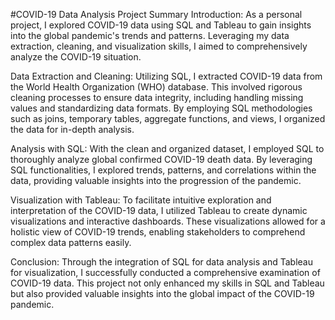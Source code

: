 #COVID-19 Data Analysis Project Summary
Introduction:
As a personal project, I explored COVID-19 data using SQL and Tableau to gain insights into the global pandemic's trends and patterns. Leveraging my data extraction, cleaning, and visualization skills, I aimed to comprehensively analyze the COVID-19 situation.

Data Extraction and Cleaning:
Utilizing SQL, I extracted COVID-19 data from the World Health Organization (WHO) database. This involved rigorous cleaning processes to ensure data integrity, including handling missing values and standardizing data formats. By employing SQL methodologies such as joins, temporary tables, aggregate functions, and views, I organized the data for in-depth analysis.

Analysis with SQL:
With the clean and organized dataset, I employed SQL to thoroughly analyze global confirmed COVID-19 death data. By leveraging SQL functionalities, I explored trends, patterns, and correlations within the data, providing valuable insights into the progression of the pandemic.

Visualization with Tableau:
To facilitate intuitive exploration and interpretation of the COVID-19 data, I utilized Tableau to create dynamic visualizations and interactive dashboards. These visualizations allowed for a holistic view of COVID-19 trends, enabling stakeholders to comprehend complex data patterns easily.

Conclusion:
Through the integration of SQL for data analysis and Tableau for visualization, I successfully conducted a comprehensive examination of COVID-19 data. This project not only enhanced my skills in SQL and Tableau but also provided valuable insights into the global impact of the COVID-19 pandemic.
